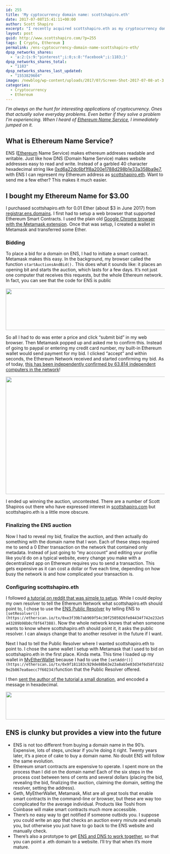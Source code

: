 ```yaml
---
id: 255
title: 'My cyptocurrency domain name: scottshapiro.eth'
date: 2017-07-08T15:41:11+00:00
author: Scott Shapiro
excerpt: "I recently acquired scottshapiro.eth as my cryptocurrency domain name. Here's how I used Ethereum Name Service (ENS) to buy and set it up."
layout: post
guid: http://www.scottshapiro.com/?p=255
tags: [ Crypto, Ethereum ]
permalink: /ens-cyptocurrency-domain-name-scottshapiro-eth/
dpsp_networks_shares:
  - 'a:2:{s:9:"pinterest";i:0;s:8:"facebook";i:1183;}'
dpsp_networks_shares_total:
  - "1183"
dpsp_networks_shares_last_updated:
  - "1553829604"
image: /newblog/wp-content/uploads/2017/07/Screen-Shot-2017-07-08-at-3.22.56-PM-1.png
categories:
  - Cryptocurrency
  - Ethereum
---
```

_I&#8217;m always on the hunt for interesting applications of cryptocurrency. Ones that actually solve everyday problems. Even better if they solve a problem I&#8217;m experiencing. When I heard of [Ethereum Name Service](http://registrar.ens.domains/), I immediately jumped on it._

## What is Ethereum Name Service?

ENS ([Ethereum](https://www.investinblockchain.com/what-is-ethereum/) Name Service) makes ethereum addreses readable and writable. Just like how DNS (Domain Name Service) makes website addresses easy to read and write. Instead of a garbled 40 character hexadecimal string like [0xd6a22dc6bf1f8a200e1788d298b1e33a358ba9e7](https://etherscan.io/address/0xd6a22dc6bf1f8a200e1788d298b1e33a358ba9e7), with ENS I can represent my Ethereum address as [scottshapiro.eth](https://etherscan.io/enslookup?q=scottshapiro.eth). Want to send me a few ether? This makes it much easier.

## I bought my Ethereum Name for $3.00

I purchased scottshapiro.eth for 0.01 Ether (about $3 in June 2017) from [registrar.ens.domains](https://registrar.ens.domains/). I first had to setup a web browser that supported Ethereum Smart Contracts. I used the plain old [Google Chrome browser with the Metamask extension](https://metamask.io/). Once that was setup, I created a wallet in Metamask and transferred some Ether.

### Bidding

To place a bid for a domain on ENS, I had to initiate a smart contract. Metamask makes this easy. In the background, my browser called the function `startAuctionsAndBid().` This does what it sounds like: it places an opening bit and starts the auction, which lasts for a few days. It&#8217;s not just one computer that receives this requests, but the whole Ethereum network. In fact, you can see that the code for ENS is public  
[  
](https://github.com/ethereum/ens/blob/5035ed93028ade4183df24c3b28a0b58e9f759b1/contracts/HashRegistrarSimplified.sol#L360) [<img src="/wp-content/uploads/2017/07/Screen-Shot-2017-07-08-at-3.37.16-PM.png" class="alignnone size-full wp-image-263" height="132" alt="" width="768"  />](https://github.com/ethereum/ens/blob/5035ed93028ade4183df24c3b28a0b58e9f759b1/contracts/HashRegistrarSimplified.sol#L360)

So all I had to do was enter a price and click “submit bid” in my web browser. Then Metamask popped up and asked me to confirm this. Instead of going to paypal or entering my credit card number, my built-in Ethereum wallet would send payment for my bid. I clicked “accept” and within seconds, the Ethereum Network received and started confirming my bid. As of today, [this has been independently confirmed by 63,814 independent computers in the network](https://etherscan.io/tx/0x03c22347dc72836cfd412ce6e921c516e0e23fc41bf907b655cbecca0fda5c19)!

<img src="/wp-content/uploads/2017/07/Screen-Shot-2017-07-08-at-3.22.26-PM-1024x372.png" class="alignnone size-large wp-image-258" width="1024" height="372" />

I ended up winning the auction, uncontested. There are a number of Scott Shapiros out there who have expressed interest in [scottshapiro.com](http://scottshapiro.com/) but scottshapiro.eth is a little more obscure.

### Finalizing the ENS auction

Now I had to reveal my bid, finalize the auction, and then actually do something with the domain name that I won. Each of these steps required me to send a 0 Ether transaction on the network that contained only metadata. Instead of just going to “my acccount” and editing your profile like you&#8217;d do on a typical website, every change you make with a decentralized app on Ethereum requires you to send a transaction. This gets expensive as it can cost a dollar or five each time, depending on how busy the network is and how complicated your transaction is.

### Configuring scottshapiro.eth

I followed [a tutorial on reddit that was simple to setup](https://www.reddit.com/r/ethereum/comments/6clvs6/a_quick_guide_on_getting_an_ens_name_and_setting/). While I could deploy my own resolver to tell the Ethereum Network what scottshapiro.eth should point to, I chose to use the [ENS Public Resolver](https://etherscan.io/address/0x1da022710df5002339274aadee8d58218e9d6ab5) by telling ENS to `[setResolver()](https://etherscan.io/tx/0xe3f39b7ab969f54c30f2505026fe04434f742e232e5a43289b98b0cf8f647388)`. Now the whole network knows that when someone wants to know where scottshapiro.eth should point it, it asks the public resolver. I can always change that to another resolver in the future if I want.

Next I had to tell the Public Resolver where I wanted scottshapiro.eth to point to. I chose the same wallet I setup with Metamask that I used to bid on scottshapiro.eth in the first place. Kinda meta. This time I loaded up my wallet in [MyEtherWallet](http://myetherwallet.com/) because I had to use the `[setAddr()](https://etherscan.io/tx/0x9f181183c929de88b63e23a8ab5e03d34f6d58fd1629e2b867ea0aecc7f60234)`function that the Public Resolver offered.

I then [sent the author of the tutorial a small donation](https://etherchain.org/tx/0x817016be23054ed5d8e9ba70ab92519e351210cd6f98edf1d4384bfb21928ef5), and encoded a message in hexadecimal.

<img src="/wp-content/uploads/2017/07/Screen-Shot-2017-07-08-at-3.29.27-PM-1024x88.png" class="alignnone wp-image-259 size-large" width="1024" height="88" alt=""  />

## ENS is clunky but provides a view into the future

  * ENS is not too different from buying a domain name in the 90&#8217;s. Expensive, lots of steps, unclear if you&#8217;re doing it right. Twenty years later, it&#8217;s a piece of cake to buy a domain name. No doubt ENS will follow the same evolution.
  * Ethereum smart contracts are expensive to operate. I spent more on the process than I did on the domain name! Each of the six steps in the process cost between tens of cents and several dollars (placing the bid, revealing the bid, finalizing the auction, claiming the domain, setting the resolver, setting the address).
  * Geth, MyEtherWallet, Metamask, Mist are all great tools that enable smart contracts in the command-line or browser, but these are way too complicated for the average individual. Products like Toshi from Coinbase will make smart contracts much more accessible.
  * There&#8217;s no easy way to get notified if someone outbids you. I suppose you could write an app that checks an auction every minute and emails you, but otherwise you just have to go back to the ENS website and manually check.
  * There&#8217;s also a prototype to get [ENS and DNS to work together](https://github.com/ethereum/ens/blob/master/docs/dns.rst), so that you can point a .eth domain to a website. I&#8217;ll try that when it&#8217;s more mature.
